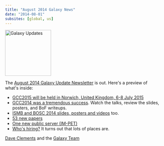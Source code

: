 ```yaml
---
title: "August 2014 Galaxy News"
date: "2014-08-01"
subsites: [global, us]
---
```

<div class='right'>
<a href='/galaxy-updates/2014-08/'><img src="/images/logos/GalaxyUpdate200.png" alt="Galaxy Updates" width=150 /></a>
</div>

The [August 2014 Galaxy Update Newsletter](/galaxy-updates/2014-08/) is out.  Here's a preview of what's inside:

* [GCC2015 will be held in Norwich, United Kingdom, 6-8 July 2015](/galaxy-updates/2014-08/#gcc2015-norwich-united-kingdom-6-8-july-2015)
* [GCC2014 was a tremendous success](/galaxy-updates/2014-08/#gcc2014-report).  Watch the talks, review the slides, posters, and BoF writeups.
* [ISMB and BOSC 2014 slides, posters and videos](/galaxy-updates/2014-08/#galaxy--ismb-and-bosc-2014-slides-and-posters) too.
* [53 new papers](/galaxy-updates/2014-08/#new-papers)
* [One new public server (IM-PET)](/galaxy-updates/2014-08/#new-public-servers)
* [Who's hiring?](/galaxy-updates/2014-08/#whos-hiring)  It turns out that lots of places are.

[Dave Clements](/people/dave-clements/) and the [Galaxy Team](/galaxy-team/)
